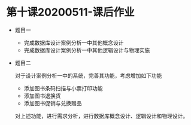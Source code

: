 第十课20200511-课后作业
======================
- 题目一
	- 完成数据库设计案例分析一中其他概念设计
	- 完成数据库设计案例分析一中其他逻辑设计与物理实施
- 题目二

  对于设计案例分析一中的系统，完善其功能，考虑增加如下功能

	- 添加图书条码扫描与小票打印功能
	- 添加图书退换货
	- 添加图书促销与兑换赠品
  
  对上述功能，进行需求分析，进行数据库概念设计、逻辑设计和物理设计。
